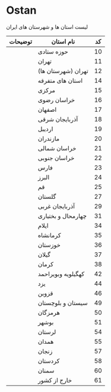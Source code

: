 # Ostan

لیست استان ها و شهرستان های ایران

| توضیحات | نام استان          | کد |
|---------|--------------------|----|
|         | حوزه ستادی         | 10 |
|         | تهران              | 11 |
|         | تهران (شهرستان ها) | 12 |
|         | استان های متفرقه   | 14 |
|         | مرکزی              | 15 |
|         | خراسان رضوی        | 16 |
|         | اصفهان             | 17 |
|         | آذربایجان شرقی     | 18 |
|         | اردیبل             | 19 |
|         | مازندران           | 20 |
|         | خراسان شمالی       | 21 |
|         | خراسان جنوبی       | 22 |
|         | فارس               | 23 |
|         | البرز              | 24 |
|         | قم                 | 25 |
|         | گلستان             | 27 |
|         | آذربایجان غربی     | 29 |
|         | چهارمحال و بختیاری | 31 |
|         | ایلام              | 34 |
|         | کرمانشاه           | 35 |
|         | خوزستان            | 36 |
|         | گیلان              | 37 |
|         | کرمان              | 38 |
|         | كهگيلويه وبويراحمد | 42 |
|         | یزد                | 44 |
|         | قزوین              | 46 |
|         | سیستان و بلوچستان  | 49 |
|         | هرمزگان            | 50 |
|         | بوشهر              | 51 |
|         | لرستان             | 54 |
|         | همدان              | 55 |
|         | زنجان              | 57 |
|         | کردستان            | 58 |
|         | سمنان              | 60 |
|         | خارج از کشور       | 61 |


